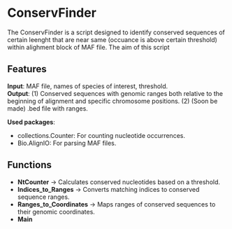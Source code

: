 # ConservFinder 
The ConservFinder is a script designed to identify conserved sequences of certain leenght that are near same (occuance is above certain threshold) within alighment block of MAF file. The aim of this script 

## Features
**Input**: MAF file, names of species of interest, threshold.  
**Output**: (1) Conserved sequences with genomic ranges both relative to the beginning of alignment and specific chromosome positions. (2) (Soon be made) .bed file with ranges. 

**Used packages**: 
- collections.Counter: For counting nucleotide occurrences.
- Bio.AlignIO: For parsing MAF files.

## Functions 

- **NtCounter** -> Calculates conserved nucleotides based on a threshold.
- **Indices_to_Ranges** -> Converts matching indices to conserved sequence ranges.
- **Ranges_to_Coordinates** -> Maps ranges of conserved sequences to their genomic coordinates.
- **Main**


